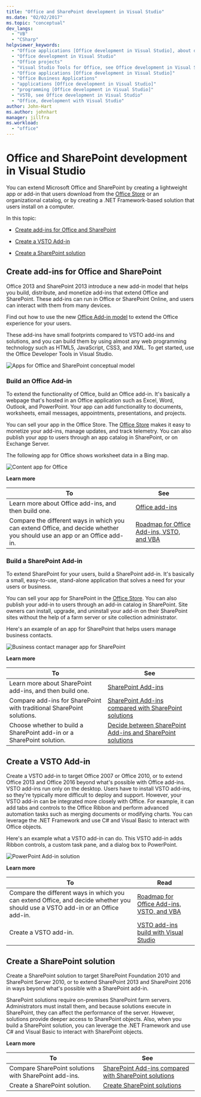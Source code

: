 ```yaml
---
title: "Office and SharePoint development in Visual Studio"
ms.date: "02/02/2017"
ms.topic: "conceptual"
dev_langs:
  - "VB"
  - "CSharp"
helpviewer_keywords:
  - "Office applications [Office development in Visual Studio], about developing applications"
  - "Office development in Visual Studio"
  - "Office projects"
  - "Visual Studio Tools for Office, see Office development in Visual Studio"
  - "Office applications [Office development in Visual Studio]"
  - "Office Business Applications"
  - "applications [Office development in Visual Studio]"
  - "programming [Office development in Visual Studio]"
  - "VSTO, see Office development in Visual Studio"
  - "Office, development with Visual Studio"
author: John-Hart
ms.author: johnhart
manager: jillfra
ms.workload:
  - "office"
---
```

# Office and SharePoint development in Visual Studio
  You can extend Microsoft Office and SharePoint by creating a lightweight app or add-in that users download from the [Office Store](https://store.office.com/) or an organizational catalog, or by creating a .NET Framework-based solution that users install on a computer.

 In this topic:

- [Create add-ins for Office and SharePoint](#Apps)

- [Create a VSTO Add-in](#Add-ins)

- [Create a SharePoint solution](#Solutions)

## <a name="Apps"></a> Create add-ins for Office and SharePoint
 Office 2013 and SharePoint 2013 introduce a new add-in model that helps you build, distribute, and monetize add-ins that extend Office and SharePoint.  These add-ins can run in Office or SharePoint Online, and users can interact with them from many devices.

 Find out how to use the new [Office Add-in model](/office/dev/add-ins/overview/office-add-ins) to extend the Office experience for your users.

 These add-ins have small footprints compared to VSTO add-ins and solutions, and you can build them by using almost any web programming technology such as HTML5, JavaScript, CSS3, and XML.  To get started, use the Office Developer Tools in Visual Studio.

 ![Apps for Office and SharePoint conceptual model](../vsto/media/officeandsharepointapps2015.png "Apps for Office and SharePoint conceptual model")

### Build an Office Add-in
 To extend the functionality of Office, build an Office add-in. It's basically a webpage that's hosted in an Office application such as Excel, Word, Outlook, and PowerPoint. Your app can add functionality to documents, worksheets, email messages, appointments, presentations, and projects.

 You can sell your app in the Office Store.  The [Office Store](https://store.office.com/) makes it easy to monetize your add-ins, manage updates, and track telemetry. You can also publish your app to users through an app catalog in SharePoint, or on Exchange Server.

 The following app for Office shows worksheet data in a Bing map.

 ![Content app for Office](../vsto/media/appforoffice.png "Content app for Office")

 **Learn more**

|To|See|
|--------|---------|
|Learn more about Office add-ins, and then build one.|[Office add-ins](/office/dev/add-ins/publish/publish)|
|Compare the different ways in which you can extend Office, and decide whether you should use an app or an Office add-in.|[Roadmap for Office Add-ins, VSTO, and VBA](https://blogs.msdn.microsoft.com/officeapps/2013/06/18/roadmap-for-apps-for-office-vsto-and-vba/)|

### Build a SharePoint Add-in
 To extend SharePoint for your users, build a SharePoint add-in. It's basically a small, easy-to-use, stand-alone application that solves a need for your users or business.

 You can sell your app for SharePoint in the [Office Store](https://store.office.com/). You can also publish your add-in to users through an add-in catalog in SharePoint.  Site owners can install, upgrade, and uninstall your add-in on their SharePoint sites without the help of a farm server or site collection administrator.

 Here's an example of an app for SharePoint that helps users manage business contacts.

 ![Business contact manager app for SharePoint](../vsto/media/appforsharepoint.png "Business contact manager app for SharePoint")

 **Learn more**

|To|See|
|--------|---------|
|Learn more about SharePoint add-ins, and then build one.|[SharePoint Add-ins](/sharepoint/dev/sp-add-ins/sharepoint-add-ins)|
|Compare add-ins for SharePoint with traditional SharePoint solutions.|[SharePoint Add-ins compared with SharePoint solutions](/sharepoint/dev/general-development/sharepoint-server-application-lifecycle-management)|
|Choose whether to build a SharePoint add-in or a SharePoint solution.|[Decide between SharePoint Add-ins and SharePoint solutions](/sharepoint/dev/general-development/sharepoint-server-application-lifecycle-management)|

## <a name="Add-ins"></a> Create a VSTO Add-in
 Create a VSTO add-in to target Office 2007 or Office 2010, or to extend Office 2013 and Office 2016 beyond what's possible with Office add-ins. VSTO add-ins run only on the desktop. Users have to install VSTO add-ins, so they're typically more difficult to deploy and support.  However, your VSTO add-in can be integrated more closely with Office. For example, it can add tabs and controls to the Office Ribbon and perform advanced automation tasks such as merging documents or modifying charts. You can leverage the .NET Framework and use C# and Visual Basic to interact with Office objects.

 Here's an example what a VSTO add-in can do. This VSTO add-in adds Ribbon controls, a custom task pane, and a dialog box to PowerPoint.

 ![PowerPoint Add-in solution](../vsto/media/powerpointaddin.png "PowerPoint add-in solution")

 **Learn more**

|To|Read|
|--------|----------|
|Compare the different ways in which you can extend Office, and decide whether you should use a VSTO add-in or an Office add-in.|[Roadmap for Office Add-ins, VSTO, and VBA](https://blogs.msdn.microsoft.com/officeapps/2013/06/18/roadmap-for-apps-for-office-vsto-and-vba/)|
|Create a VSTO add-in.|[VSTO add-ins build with Visual Studio](create-vsto-add-ins-for-office-by-using-visual-studio.md)|

## <a name="Solutions"></a> Create a SharePoint solution
 Create a SharePoint solution to target SharePoint Foundation 2010 and SharePoint Server 2010, or to extend SharePoint 2013 and SharePoint 2016 in ways beyond what's possible with a SharePoint add-in.

 SharePoint solutions require on-premises SharePoint farm servers. Administrators must install them, and because solutions execute in SharePoint, they can affect the performance of the server. However, solutions provide deeper access to SharePoint objects. Also, when you build a SharePoint solution, you can leverage the .NET Framework and use C# and Visual Basic to interact with SharePoint objects.

 **Learn more**

|To|See|
|--------|---------|
|Compare SharePoint solutions with SharePoint add-ins.|[SharePoint Add-ins compared with SharePoint solutions](/sharepoint/dev/general-development/sharepoint-server-application-lifecycle-management)|
|Create a SharePoint solution.|[Create SharePoint solutions](../sharepoint/create-sharepoint-solutions.md)|
